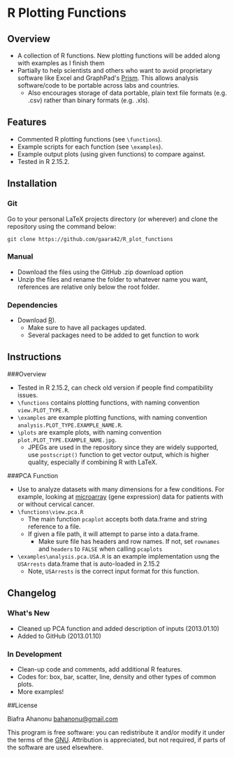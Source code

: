 # R Plotting Functions

## Overview

* A collection of R functions. New plotting functions will be added along with examples as I finish them
* Partially to help scientists and others who want to avoid proprietary software like Excel and GraphPad's [Prism](http://www.graphpad.com/scientific-software/prism/). This allows analysis software/code to be portable across labs and countries. 
	* Also encourages storage of data portable, plain text file formats (e.g. .csv) rather than binary formats (e.g. .xls).

## Features

* Commented R plotting functions (see `\functions`).
* Example scripts for each function (see `\examples`).
* Example output plots (using given functions) to compare against.
* Tested in R 2.15.2.

## Installation

### Git

Go to your personal LaTeX projects directory (or wherever) and clone the repository using the command below:

    git clone https://github.com/gaara42/R_plot_functions

### Manual

* Download the files using the GitHub .zip download option
* Unzip the files and rename the folder to whatever name you want, references are relative only below the root folder.

### Dependencies

* Download [R](http://www.r-project.org/)). 
	* Make sure to have all packages updated.
	* Several packages need to be added to get function to work

## Instructions

###Overview

* Tested in R 2.15.2, can check old version if people find compatibility issues.
* `\functions` contains plotting functions, with naming convention `view.PLOT_TYPE.R`.
* `\examples` are example plotting functions, with naming convention `analysis.PLOT_TYPE.EXAMPLE_NAME.R`.
* `\plots` are example plots, with naming convention `plot.PLOT_TYPE.EXAMPLE_NAME.jpg`.
	* JPEGs are used in the repository since they are widely supported, use `postscript()` function to get vector output, which is higher quality, especially if combining R with LaTeX.

###PCA Function

* Use to analyze datasets with many dimensions for a few conditions. For example, looking at [microarray](http://en.wikipedia.org/wiki/DNA_microarray) (gene expression) data for patients with or without cervical cancer.
* `\functions\view.pca.R` 
	* The main function `pcaplot` accepts both data.frame and string reference to a file. 
	* If given a file path, it will attempt to parse into a data.frame. 
		* Make sure file has headers and row names. If not, set `rownames` and `headers` to `FALSE` when calling `pcaplots`
* `\examples\analysis.pca.USA.R` is an example implementation usng the `USArrests` data.frame that is auto-loaded in 2.15.2
	* Note, `USArrests` is the correct input format for this function. 

## Changelog

### What's New

* Cleaned up PCA function and added description of inputs (2013.01.10)
* Added to GitHub (2013.01.10)

### In Development

* Clean-up code and comments, add additional R features.
* Codes for: box, bar, scatter, line, density and other types of common plots.
* More examples!

##License

Biafra Ahanonu <bahanonu@gmail.com>

This program is free software: you can redistribute it and/or modify it under the terms of the [GNU](http://www.gnu.org/licenses/gpl.html). Attribution is appreciated, but not required, if parts of the software are used elsewhere.